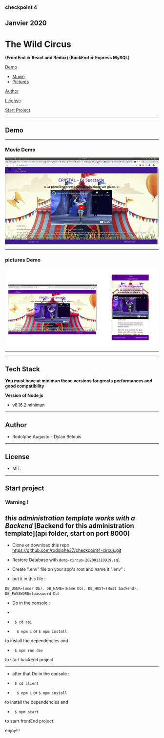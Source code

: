 ### checkpoint 4 

## Janvier 2020

# The Wild Circus 

**(FrontEnd => React and Redux) (BackEnd => Express MySQL)**



[Demo](#demo)

-  [Movie](#movie-demo)
-  [Pictures](#pictures-demo)




[Author](#author)

[License](#license)

[Start Project](#Start-project)

---
## Demo
---
### Movie Demo

![!Demogif](demo.gif)

---
### pictures Demo

![!Demopng](accueil.png)


---

---
 

## Tech Stack

 **You must have at minimun these versions for greats performances and good compatibility**

 **Version of Node js**
-    v8.16.2 minimun

---  

## Author 

- Rodolphe Augusto - Dylan Belouis

  

--- 

## License  

- MIT.

---

  

## Start project

### Warning ! 
***this administration template works with a Backend***
[Backend for this administration template](api folder,  start on port 8000)
---

- Clone or download this repo https://github.com/rodolphe37/checkpoint4-circus.git

- Restore Database with ``` dump-circus-202001310919.sql ```


- Create ".env" file  on your app's root and name it ".env" : 
- put it in this file :
  
``` DB_USER=(user Db), DB_NAME=(Name Db), DB_HOST=(Host backend), DB_PASSWORD=(password Db) ```
 

- Do in the console :
- 
-  ``` $ cd api```

-  ```  $ npm i``` or ``` $ npm install ```

to install the dependencies and

-  ``` $ npm run dev```

to start backEnd project.

--- 

- after that Do in the console :
-  ``` $ cd client```

-  ```  $ npm i``` or ``` $ npm install ```

to install the dependencies and

-  ``` $ npm start```

to start  frontEnd project.

  

enjoy!!!
